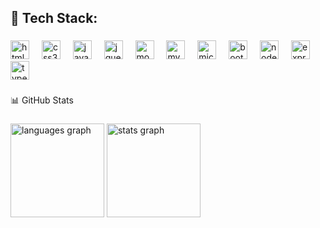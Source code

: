 <h2 align="left">🚀 Tech Stack:</h2>

###

<div align="left">
  <img src="https://img.shields.io/badge/HTML5-E34F26?logo=html5&logoColor=white&style=for-the-badge" height="30" alt="html5 logo"  />
  <img width="12" />
  <img src="https://img.shields.io/badge/CSS3-1572B6?logo=css3&logoColor=white&style=for-the-badge" height="30" alt="css3 logo"  />
  <img width="12" />
  <img src="https://img.shields.io/badge/JavaScript-F7DF1E?logo=javascript&logoColor=black&style=for-the-badge" height="30" alt="javascript logo"  />
  <img width="12" />
  <img src="https://img.shields.io/badge/jQuery-0769AD?logo=jquery&logoColor=white&style=for-the-badge" height="30" alt="jquery logo"  />
  <img width="12" />
  <img src="https://img.shields.io/badge/MongoDB-47A248?logo=mongodb&logoColor=white&style=for-the-badge" height="30" alt="mongodb logo"  />
  <img width="12" />
  <img src="https://img.shields.io/badge/MySQL-4479A1?logo=mysql&logoColor=white&style=for-the-badge" height="30" alt="mysql logo"  />
  <img width="12" />
  <img src="https://img.shields.io/badge/Microsoft SQL Server-CC2927?logo=microsoftsqlserver&logoColor=white&style=for-the-badge" height="30" alt="microsoftsqlserver logo"  />
  <img width="12" />
  <img src="https://img.shields.io/badge/Bootstrap-7952B3?logo=bootstrap&logoColor=white&style=for-the-badge" height="30" alt="bootstrap logo"  />
  <img width="12" />
  <img src="https://img.shields.io/badge/Node.js-339933?logo=nodedotjs&logoColor=white&style=for-the-badge" height="30" alt="nodejs logo"  />
  <img width="12" />
  <img src="https://img.shields.io/badge/Express-000000?logo=express&logoColor=white&style=for-the-badge" height="30" alt="express logo"  />
  <img width="12" />
  <img src="https://img.shields.io/badge/TypeScript-3178C6?logo=typescript&logoColor=white&style=for-the-badge" height="30" alt="typescript logo"  />
</div>

###

<p align="left">📊 GitHub Stats</p>

###

<div align="left">
</div>

###

<div align="left">
  <img src="https://github-readme-stats.vercel.app/api/top-langs?username=HoangHo1802Hub&locale=en&hide_title=false&layout=compact&card_width=320&langs_count=5&theme=dracula&hide_border=false&order=2" height="150" alt="languages graph"  />
  <img src="https://github-readme-stats.vercel.app/api?username=HoangHo1802Hub&hide_title=false&hide_rank=false&show_icons=true&include_all_commits=true&count_private=true&disable_animations=false&theme=dracula&locale=en&hide_border=false&order=1" height="150" alt="stats graph"  />
</div>

###
